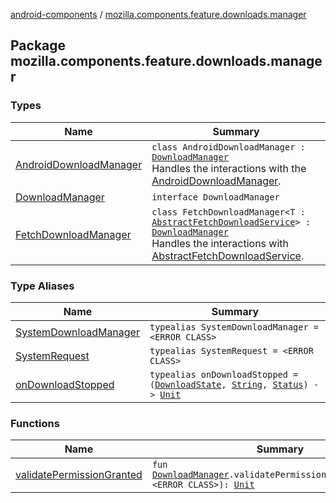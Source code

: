 [android-components](../index.md) / [mozilla.components.feature.downloads.manager](./index.md)

## Package mozilla.components.feature.downloads.manager

### Types

| Name | Summary |
|---|---|
| [AndroidDownloadManager](-android-download-manager/index.md) | `class AndroidDownloadManager : `[`DownloadManager`](-download-manager/index.md)<br>Handles the interactions with the [AndroidDownloadManager](-android-download-manager/index.md). |
| [DownloadManager](-download-manager/index.md) | `interface DownloadManager` |
| [FetchDownloadManager](-fetch-download-manager/index.md) | `class FetchDownloadManager<T : `[`AbstractFetchDownloadService`](../mozilla.components.feature.downloads/-abstract-fetch-download-service/index.md)`> : `[`DownloadManager`](-download-manager/index.md)<br>Handles the interactions with [AbstractFetchDownloadService](../mozilla.components.feature.downloads/-abstract-fetch-download-service/index.md). |

### Type Aliases

| Name | Summary |
|---|---|
| [SystemDownloadManager](-system-download-manager.md) | `typealias SystemDownloadManager = <ERROR CLASS>` |
| [SystemRequest](-system-request.md) | `typealias SystemRequest = <ERROR CLASS>` |
| [onDownloadStopped](on-download-stopped.md) | `typealias onDownloadStopped = (`[`DownloadState`](../mozilla.components.browser.state.state.content/-download-state/index.md)`, `[`String`](https://kotlinlang.org/api/latest/jvm/stdlib/kotlin/-string/index.html)`, `[`Status`](../mozilla.components.browser.state.state.content/-download-state/-status/index.md)`) -> `[`Unit`](https://kotlinlang.org/api/latest/jvm/stdlib/kotlin/-unit/index.html) |

### Functions

| Name | Summary |
|---|---|
| [validatePermissionGranted](validate-permission-granted.md) | `fun `[`DownloadManager`](-download-manager/index.md)`.validatePermissionGranted(context: <ERROR CLASS>): `[`Unit`](https://kotlinlang.org/api/latest/jvm/stdlib/kotlin/-unit/index.html) |
